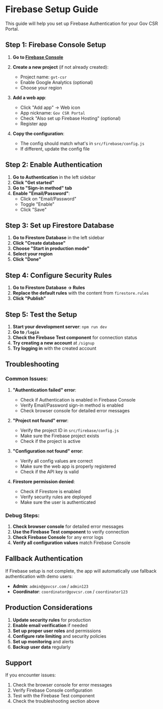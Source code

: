 # Firebase Setup Guide

This guide will help you set up Firebase Authentication for your Gov CSR Portal.

## Step 1: Firebase Console Setup

1. **Go to [Firebase Console](https://console.firebase.google.com/)**
2. **Create a new project** (if not already created):
   - Project name: `gvt-csr`
   - Enable Google Analytics (optional)
   - Choose your region

3. **Add a web app**:
   - Click "Add app" → Web icon
   - App nickname: `Gov CSR Portal`
   - Check "Also set up Firebase Hosting" (optional)
   - Register app

4. **Copy the configuration**:
   - The config should match what's in `src/firebase/config.js`
   - If different, update the config file

## Step 2: Enable Authentication

1. **Go to Authentication** in the left sidebar
2. **Click "Get started"**
3. **Go to "Sign-in method" tab**
4. **Enable "Email/Password"**:
   - Click on "Email/Password"
   - Toggle "Enable"
   - Click "Save"

## Step 3: Set up Firestore Database

1. **Go to Firestore Database** in the left sidebar
2. **Click "Create database"**
3. **Choose "Start in production mode"**
4. **Select your region**
5. **Click "Done"**

## Step 4: Configure Security Rules

1. **Go to Firestore Database → Rules**
2. **Replace the default rules** with the content from `firestore.rules`
3. **Click "Publish"**

## Step 5: Test the Setup

1. **Start your development server**: `npm run dev`
2. **Go to `/login`**
3. **Check the Firebase Test component** for connection status
4. **Try creating a new account** at `/signup`
5. **Try logging in** with the created account

## Troubleshooting

### Common Issues:

1. **"Authentication failed" error**:
   - Check if Authentication is enabled in Firebase Console
   - Verify Email/Password sign-in method is enabled
   - Check browser console for detailed error messages

2. **"Project not found" error**:
   - Verify the project ID in `src/firebase/config.js`
   - Make sure the Firebase project exists
   - Check if the project is active

3. **"Configuration not found" error**:
   - Verify all config values are correct
   - Make sure the web app is properly registered
   - Check if the API key is valid

4. **Firestore permission denied**:
   - Check if Firestore is enabled
   - Verify security rules are deployed
   - Make sure the user is authenticated

### Debug Steps:

1. **Check browser console** for detailed error messages
2. **Use the Firebase Test component** to verify connection
3. **Check Firebase Console** for any error logs
4. **Verify all configuration values** match Firebase Console

## Fallback Authentication

If Firebase setup is not complete, the app will automatically use fallback authentication with demo users:

- **Admin**: `admin@govcsr.com` / `admin123`
- **Coordinator**: `coordinator@govcsr.com` / `coordinator123`

## Production Considerations

1. **Update security rules** for production
2. **Enable email verification** if needed
3. **Set up proper user roles** and permissions
4. **Configure rate limiting** and security policies
5. **Set up monitoring** and alerts
6. **Backup user data** regularly

## Support

If you encounter issues:

1. Check the browser console for error messages
2. Verify Firebase Console configuration
3. Test with the Firebase Test component
4. Check the troubleshooting section above
